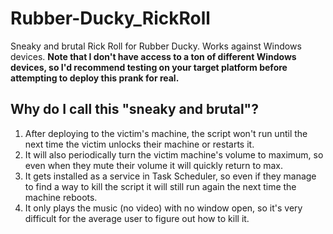 # Rubber-Ducky_RickRoll
Sneaky and brutal Rick Roll for Rubber Ducky. Works against Windows devices.
__Note that I don't have access to a ton of different Windows devices, so I'd recommend testing on your target platform before attempting to deploy this prank for real.__
## Why do I call this "sneaky and brutal"?
1. After deploying to the victim's machine, the script won't run until the next time the victim unlocks their machine or restarts it.
2. It will also periodically turn the victim machine's volume to maximum, so even when they mute their volume it will quickly return to max.
3. It gets installed as a service in Task Scheduler, so even if they manage to find a way to kill the script it will still run again the next time the machine reboots.
4. It only plays the music (no video) with no window open, so it's very difficult for the average user to figure out how to kill it.

